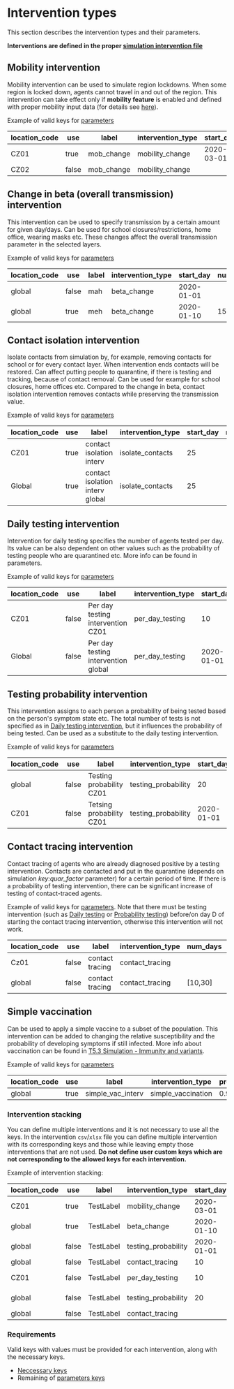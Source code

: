 # Intervention types

This section describes the intervention types and their parameters.

**Interventions are defined in the proper [simulation intervention file](../downloads/simulation_data/simulation_interventions.csv)**

## Mobility intervention

Mobility intervention can be used to simulate region lockdowns. 
When some region is locked down, agents cannot travel in and out of the region. 
This intervention can take effect only if **mobility feature** is enabled and defined with proper mobility input data (for details see [here](./exampleE5.md#core-features)).

Example of valid keys for [parameters](../Parameters.md#parameters-for-mobility-intervention)

|location_code|use  |label     |intervention_type|start_day |num_days  |end_day   |
|-------------|-----|----------|-----------------|----------|----------|----------|
|CZ01         |true |mob_change|mobility_change  |2020-03-01|          |2020-05-19|
|CZ02         |false|mob_change|mobility_change  |          |"[10,25]" |          |


## Change in beta (overall transmission) intervention

This intervention can be used to specify transmission by a certain amount for given day/days. Can be used for school closures/restrictions, home office, wearing masks etc. These changes affect the overall transmission parameter in the selected layers.

Example of valid keys for [parameters](../Parameters.md#parameters-for-changing-beta-intervention)

|location_code|use  |label  |intervention_type|start_day                     |num_days|end_day   |beta_change|layers|
|-------------|-----|-------|-----------------|------------------------------|--------|----------|-----------|------|
|global       |false|mah    |beta_change      |2020-01-01                    |        |2020-03-19|[0.5]      |[w,s] |
|global       |true |meh    |beta_change      |2020-01-10                    |15      |          |[0.5,0.7]  |      |

## Contact isolation intervention

Isolate contacts from simulation by, for example, removing contacts for school or for every contact layer. 
When intervention ends contacts will be restored. Can affect putting people to quarantine, if there is testing and tracking, because of contact removal. Can be used for example for school closures, home offices etc. 
Compared to the change in beta, contact isolation intervention removes contacts while preserving the transmission value.

Example of valid keys for [parameters](../Parameters.md#parameters-for-contact-isolation)

|location_code|use  |label  |intervention_type|start_day                     |num_days|end_day   |beta_change|layers|
|-------------|-----|-------|-----------------|------------------------------|--------|----------|-----------|------|
|CZ01         |true |contact isolation interv|isolate_contacts |25                            |        |83        |[0.7,1]    |[s,w] |
|Global       |true |contact isolation interv global|isolate_contacts |25                            |        |          |0.7        |[s,w] |


## Daily testing intervention

Intervention for daily testing specifies the number of agents tested per day. 
Its value can be also dependent on other values such as the probability of testing people who are quarantined etc. More info can be found in parameters.

Example of valid keys for [parameters](../Parameters.md#parameters-for-daily-testing)

|location_code|use  |label  |intervention_type|start_day                     |num_days|end_day   |daily_tests|symp_test|sensitivity|test_delay|
|-------------|-----|-------|-----------------|------------------------------|--------|----------|-----------|---------|-----------|----------|
|CZ01         |false|Per day testing intervention CZ01|per_day_testing  |10                            |        |2020-01-30|           |1.5     |1.0        |5         |
|Global       |false|Per day testing intervention global|per_day_testing  |2020-01-01                    |        |2020-01-30|1000       |1.0      |1.0          |1          |


## Testing probability intervention

This intervention assigns to each person a probability of being tested based on the person's symptom state etc. 
The total number of tests is not specified as in [Daily testing intervention](./exampleE5A_1.md#daily-testing-intervention), but it influences the probability of being tested. Can be used as a substitute to the daily testing intervention.

Example of valid keys for [parameters](../Parameters.md#parameters-for-testing-probability)

|location_code|use  |label  |intervention_type|start_day                     |num_days|end_day   |symp_prob|symp_quar_prob|asymp_prob|
|-------------|-----|-------|-----------------|------------------------------|--------|----------|---------|--------------|----------|
|global       |false|Testing probability CZ01    |testing_probability|20                            |        |2020-03-30|0.1      |0.3           |0.01      |
|CZ01         |false|Tetsing probability CZ01    |testing_probability|2020-01-01                    |30      |          |0.1      |0.3           |0.01      |


## Contact tracing intervention

Contact tracing of agents who are already diagnosed positive by a testing intervention. Contacts are contacted and put in the quarantine (depends on simulation *key:quar_factor* parameter) for a certain period of time. If there is a probability of testing intervention, there can be significant increase of testing of contact-traced agents.

Example of valid keys for [parameters](../Parameters.md#parameters-for-contact-tracing). Note that there must be testing intervention (such as [Daily testing](./exampleE5A_1.md#daily-testing-intervention) or [Probability testing](./exampleE5A_1.md#testing-probability-intervention)) before/on day D of starting the contact tracing intervention, otherwise this intervention will not work.

|location_code|use  |label  |intervention_type|num_days                      |capacity|trace_probs|quar_period|
|-------------|-----|-------|-----------------|------------------------------|--------|-----------|-----------|
|Cz01         |false|contact tracing|contact_tracing  |                              |0.5     |6          |6          |
|global       |false|contact tracing|contact_tracing  |[10,30]                       |0.5     |6          |6          |


## Simple vaccination

Can be used to apply a simple vaccine to a subset of the population. 
This intervention can be added to changing the relative susceptibility and the probability of developing symptoms if still infected. 
More info about vaccination can be found in [T5.3 Simulation - Immunity and variants](./exampleE5B.md).

Example of valid keys for [parameters](../Parameters.md#parameters-for-simple-vaccination)

|location_code|use |label            |intervention_type |prob|rel_sus|rel_symp|
|-------------|----|-----------------|------------------|----|-------|--------|
|global       |true|simple_vac_interv|simple_vaccination|0.9 |1.0    |1.0     |


### Intervention stacking

You can define multiple interventions and it is not necessary to use all the keys. 
In the intervention `csv`/`xlsx` file you can define multiple intervention with its corresponding keys and those while leaving empty those interventions that are not used. **Do not define user custom keys which are not corresponding to the allowed keys for each intervention.**

Example of intervention stacking:

|location_code|use  |label  |intervention_type|start_day                     |num_days|end_day   |beta_change|layers|vaccine|sequence|num_doses|symp_prob|symp_quar_prob|asymp_prob|capacity|trace_probs|quar_period|daily_tests|symp_test|sensitivity|test_delay|
|-------------|-----|-------|-----------------|------------------------------|--------|----------|-----------|------|-------|--------|---------|---------|--------------|----------|--------|-----------|-----------|-----------|---------|-----------|----------|
|CZ01         |true |TestLabel|mobility_change  |2020-03-01                    |        |2020-05-19|           |      |       |        |         |         |              |          |        |           |           |           |         |           |          |
|global       |true |TestLabel|beta_change      |2020-01-10                    |15      |          |[0.5,0.7]  |      |       |        |         |         |              |          |        |           |           |           |         |           |          |
|global       |false|TestLabel|testing_probability|2020-01-01                    |        |2020-03-30|           |      |       |        |         |0.1      |0.3           |0.01      |        |           |           |           |         |           |          |
|global       |false|TestLabel|contact_tracing  |10                            |        |          |           |      |       |        |         |         |              |          |0.5     |6          |6          |           |         |           |          |
|CZ01         |false|TestLabel|per_day_testing  |10                            |        |2020-01-30|           |      |       |        |         |         |              |          |        |           |           |900       |1.0      |1          |1          |
|global       |false|TestLabel|testing_probability|20                            |        |2020-03-30|           |      |       |        |         |0.1      |0.3           |0.01      |        |           |           |           |         |           |          |
|global       |false|TestLabel|contact_tracing  |                              |[10,30] |          |           |      |       |        |         |         |              |          |0.5     |6          |6          |           |         |           |          |


### Requirements

Valid keys with values must be provided for each intervention, along with the necessary keys.

- [Neccessary keys](./exampleE5A_1.md#how-to-define-intervention) 
- Remaining of [parameters keys](../Parameters.md#intervention-parameters)


